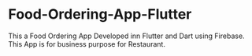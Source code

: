# Food-Ordering-App-Flutter
This a Food Ordering App Developed inn Flutter and Dart using Firebase. This App is for business purpose for Restaurant.
